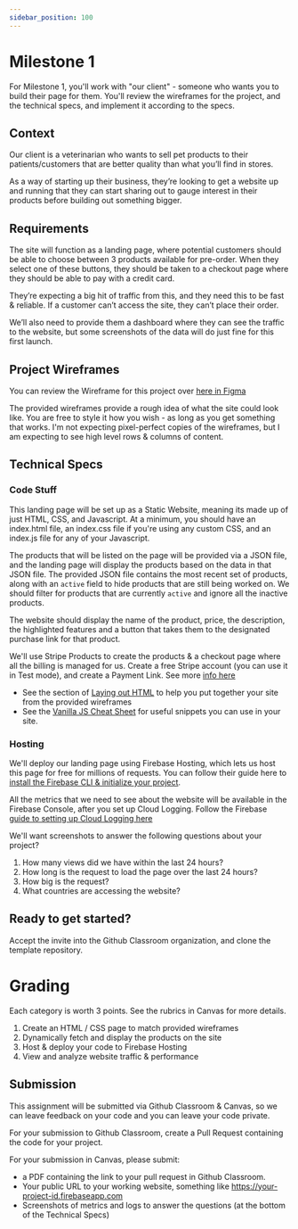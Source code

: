 ```yaml
---
sidebar_position: 100
---
```


# Milestone 1

For Milestone 1, you'll work with "our client" - someone who wants you to build their page for them. You'll review the wireframes for the project, and the technical specs, and implement it according to the specs.

## Context

Our client is a veterinarian who wants to sell pet products to their patients/customers that are better quality than what you’ll find in stores.

As a way of starting up their business, they’re looking to get a website up and running that they can start sharing out to gauge interest in their products before building out something bigger.

## Requirements

The site will function as a landing page, where potential customers should be able to choose between 3 products available for pre-order. When they select one of these buttons, they should be taken to a checkout page where they should be able to pay with a credit card.

They’re expecting a big hit of traffic from this, and they need this to be fast & reliable. If a customer can’t access the site, they can’t place their order.

We’ll also need to provide them a dashboard where they can see the traffic to the website, but some screenshots of the data will do just fine for this first launch.

## Project Wireframes

You can review the Wireframe for this project over [here in Figma](https://www.figma.com/file/H85eC9Nup1D780yoHIzlBh/CS-5356-Prototype-%231?node-id=77%3A432&t=zj0cQezJSSFpXMkL-1)

The provided wireframes provide a rough idea of what the site could look like. You are free to style it how you wish - as long as you get something that works. I'm not expecting pixel-perfect copies of the wireframes, but I am expecting to see high level rows & columns of content.

## Technical Specs

### Code Stuff

This landing page will be set up as a Static Website, meaning its made up of just HTML, CSS, and Javascript. At a minimum, you should have an index.html file, an index.css file if you're using any custom CSS, and an index.js file for any of your Javascript.

The products that will be listed on the page will be provided via a JSON file, and the landing page will display the products based on the data in that JSON file. The provided JSON file contains the most recent set of products, along with an `active` field to hide products that are still being worked on. We should filter for products that are currently `active` and ignore all the inactive products.

The website should display the name of the product, price, the description, the highlighted features and a button that takes them to the designated purchase link for that product.

We'll use Stripe Products to create the products & a checkout page where all the billing is managed for us. Create a free Stripe account (you can use it in Test mode), and create a Payment Link. See more [info here](https://stripe.com/docs/no-code/payment-links)

- See the section of [Laying out HTML](https://cs5356.intricatecloud.io/unit-1-static-sites/page-layouts) to help you put together your site from the provided wireframes
- See the [Vanilla JS Cheat Sheet](https://cs5356.intricatecloud.io/resources/vanilla-js-cheatsheet) for useful snippets you can use in your site.

### Hosting

We'll deploy our landing page using Firebase Hosting, which lets us host this page for free for millions of requests. You can follow their guide here to [install the Firebase CLI & initialize your project](https://firebase.google.com/docs/hosting/quickstart).

All the metrics that we need to see about the website will be available in the Firebase Console, after you set up Cloud Logging. Follow the Firebase [guide to setting up Cloud Logging here](https://firebase.google.com/docs/hosting/web-request-logs-and-metrics)

We'll want screenshots to answer the following questions about your project?
   1. How many views did we have within the last 24 hours?
   2. How long is the request to load the page over the last 24 hours?
   3. How big is the request?
   4. What countries are accessing the website?

## Ready to get started?
Accept the invite into the Github Classroom organization, and clone the template repository.

# Grading

Each category is worth 3 points. See the rubrics in Canvas for more details.

1. Create an HTML / CSS page to match provided wireframes
2. Dynamically fetch and display the products on the site
3. Host & deploy your code to Firebase Hosting
4. View and analyze website traffic & performance

## Submission

This assignment will be submitted via Github Classroom & Canvas, so we can leave feedback on your code and you can leave your code private.

For your submission to Github Classroom, create a Pull Request containing the code for your project.

For your submission in Canvas, please submit:
* a PDF containing the link to your pull request in Github Classroom.
* Your public URL to your working website, something like https://your-project-id.firebaseapp.com
* Screenshots of metrics and logs to answer the questions (at the bottom of the Technical Specs)
